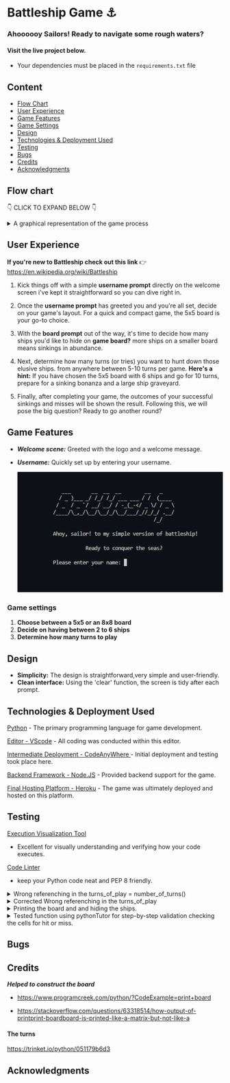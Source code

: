 

<h1 style="text-decoration: none; border-bottom: none;">Battleship Game ⚓️</h1>
<h3>Ahoooooy Sailors! Ready to navigate some rough waters?</h3>



#### ****Visit the live project below.****

* Your dependencies must be placed in the `requirements.txt` file




## Content



- [Flow Chart](#flow-chart)
- [User Experience](#user-experience)
- [Game Features](#game-features)
- [Game Settings](#game-settings)
- [Design](#design)
- [Technologies & Deployment Used](#technologies--deployment-used)
- [Testing](#testing)
- [Bugs](#bugs)
- [Credits](#credits)
- [Acknowledgments](#acknowledgments)







## Flow chart

👇 CLICK TO EXPAND BELOW 👇<details><summary>A graphical representation of the game process</summary> 

![Flowchart!](assets/images/flowchart_dark.png)

</details>








## User Experience

 **If you're new to Battleship check out this link** 👉 https://en.wikipedia.org/wiki/Battleship

 1. Kick things off with a simple **username prompt** directly on the welcome screen
    i've kept it straightforward so you can dive right in.


 2. Once the **username prompt** has greeted you and you're all set,
    decide on your game's layout. For a quick and compact game, the 5x5 board 
    is your go-to choice. 


 3. With the **board prompt** out of the way, it's time to decide how many ships you'd like 
    to hide on **game board?** more ships on a smaller board means sinkings in abundance.


 4. Next, determine how many turns (or tries) you want to hunt down those elusive ships. 
    from anywhere between 5-10 turns per game. 
    **Here's a hint:**
    If you have chosen the 5x5 board with 6 ships and go for 10 turns, 
    prepare for a sinking bonanza and a large ship graveyard.


 5. Finally, after completing your game, the outcomes of your successful sinkings and misses 
    will be shown the result. 
    Following this, we will pose the big question? Ready to go another round?





## Game Features

 - ***Welcome scene:*** Greeted with the logo and a welcome message.
 - ***Username:*** Quickly set up by entering your username.

   ![Alt text](<assets/images/Screenshot 2023-08-07 193952.png>)









### Game settings

1. **Choose between a 5x5 or an 8x8 board** 
2. **Decide on having between 2 to 6 ships**
3. **Determine how many turns to play**









## Design

- **Simplicity:** The design is straightforward,very simple and user-friendly.
- **Clean interface:** Using the 'clear' function, the screen is tidy after each prompt.





## Technologies & Deployment Used


[Python](https://www.python.org/)  -  The primary programming language for game development.

[Editor - VScode](https://code.visualstudio.com/)  -  All coding was conducted within this editor.

[Intermediate Deployment - CodeAnyWhere ](https://codeanywhere.com/solutions/collaborate)  -  Initial deployment and testing took place here.

[Backend Framework - Node.JS](https://nodejs.org/en)  -  Provided backend support for the game.

[Final Hosting Platform - Heroku](https://id.heroku.com/login)  -  The game was ultimately deployed and hosted on this platform.








## Testing 

[Execution Visualization Tool](https://pythontutor.com/cp/composingprograms.html#mode=edit)
- Excellent for visually understanding and verifying how your code executes.

[Code Linter](https://pep8ci.herokuapp.com/)
- keep your Python code neat and PEP 8 friendly.

<details><summary>Wrong referenching in the turns_of_play = number_of_turns()</summary>

![Alt text](testing/numbers_of_turns.png)
- Wrong referenching in the turns_of_play = number_of_turns()  
- print(f"number of turns {turns_of_play}")  # wrong referenching <---- turns_of_play! 

</details>

<details><summary>Corrected Wrong referenching in the turns_of_play</summary>

![Alt text](testing/numbers_of_turns.png)
- Wrong referenching in the turns_of_play = number_of_turns()  
- print(f"number of turns {turns_of_play}")  # wrong referenching <---- turns_of_play! 

</details>

<details><summary>Printing the board and and hiding the ships.</summary>


![Alt text](testing/print_rows_col_board.png)


```python
def print_board(board):
    """ Display the game board in the terminal """
    for i, row in enumerate(board):
        print_row = []
        for j, cell in enumerate(row):
            if cell == 'S':
                print_row.append('*')
            else:
                print_row.append(cell)
        print(" ".join(print_row))

```
</details>


<details><summary>Tested function using pythonTutor for step-by-step validation 
checking the cells for hit or miss.</summary>

```python

board_size = 5
total_ships = 10
name = "john"


board = build_board(board_size)
board_with_ships = ships_placement(board, total_ships)


def hit_or_miss(board, row, col):
    if board[row][col] == 'S':
        print(f"Great job Sailor {name}! That's a HIT..")
        return True
    return False


row, col = randint(0, board_size - 1), randint(0, board_size - 1)
test_hit = hit_or_miss(board_with_ships, row, col)


if test_hit:
    board_with_ships[row][col] = 'X'
else:
    board_with_ships[row][col] = 'M'
print_board(board_with_ships)


```
</details>


  

## Bugs







## Credits



  
  ***Helped to construct the board***

- https://www.programcreek.com/python/?CodeExample=print+board

- https://stackoverflow.com/questions/63318514/how-output-of-printprint-boardboard-is-printed-like-a-matrix-but-not-like-a

#### The turns 

https://trinket.io/python/051179b6d3


## Acknowledgments